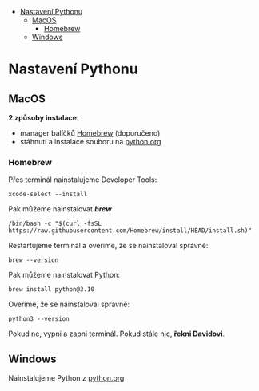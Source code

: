 
- [Nastavení Pythonu](#nastavení-pythonu)
  - [MacOS](#macos)
    - [Homebrew](#homebrew)
  - [Windows](#windows)


# Nastavení Pythonu
## MacOS
__2 způsoby instalace:__
- manager balíčků [Homebrew](#homebrew) (doporučeno)
- stáhnutí a instalace souboru na [python.org](https://www.python.org/downloads/)

### Homebrew
Přes terminál nainstalujeme Developer Tools:
```
xcode-select --install
```

Pak můžeme nainstalovat **_brew_**
```
/bin/bash -c "$(curl -fsSL https://raw.githubusercontent.com/Homebrew/install/HEAD/install.sh)"
```

Restartujeme terminál a oveříme, že se nainstaloval správně:
```
brew --version
```

Pak můžeme nainstalovat Python:
```
brew install python@3.10
```

Oveříme, že se nainstaloval správně:
```
python3 --version
```

Pokud ne, vypni a zapni terminál. Pokud stále nic, **řekni Davidovi**.



## Windows
Nainstalujeme Python z [python.org](https://www.python.org/downloads/)

